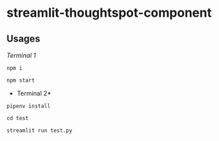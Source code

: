 # streamlit-thoughtspot-component

## Usages

*Terminal 1*

```
npm i
```
```
npm start
```

* Terminal 2*

```
pipenv install
```
```
cd test
```
```
streamlit run test.py
```
